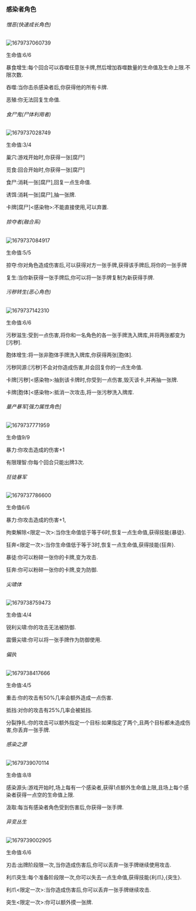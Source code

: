 ### 感染者角色

###### 憎恶(快速成长角色)

![1679737060739](image/替换素材/1679737060739.png)

生命值:6/6

暴食增生:每个回合可以吞噬任意张卡牌,然后增加吞噬数量的生命值及生命上限.不限次数.

吞噬:当你击杀感染者后,你获得他的所有卡牌.

恶殖:你无法回复生命值.

###### 食尸鬼(尸体利用者)

![1679737028749](image/替换素材/1679737028749.png)

生命值:3/4

巢穴:游戏开始时,你获得一张[腐尸]

觅食:回合开始时,你获得一张[腐尸]

食尸:消耗一张[腐尸],回复一点生命值.

诱饵:消耗一张[腐尸],抽一张牌.

卡牌[腐尸]<感染物>:不能直接使用,可以弃置.

###### 掠夺者(融合系)

![1679737084917](image/替换素材/1679737084917.png)

生命值:5/5

掠夺:你对角色造成伤害后,可以获得对方一张手牌,获得该手牌后,将你的一张手牌

复生:当你新获得一张手牌后,你可以将一张手牌复制为新获得手牌.

###### 污秽转生(恶心角色)

![1679737142310](image/替换素材/1679737142310.png)

生命值:6/6

污秽滋生:受到一点伤害,将你和一名角色的各一张手牌洗入牌库,并将两张都变为[污秽].

胞体增生:将一张非胞体手牌洗入牌库,你获得两张[胞体].

污秽同源:[污秽]不会对你造成伤害,并会回复你的一点生命值.

卡牌[污秽]<感染物>:抽到该卡牌时,你受到一点伤害,毁灭该卡,并再抽一张牌.

卡牌[胞体]<感染物>:抵消一次攻击,将一张污秽洗入牌库.

###### 量产暴军[强力属性角色]

![1679737771959](image/替换素材/1679737771959.png)

生命值9/9

暴力:你攻击造成的伤害+1

有限理智:你每个回合只能出牌3次.

###### 狂徒暴军

![1679737786600](image/替换素材/1679737786600.png)

生命值6/6

暴力:你攻击造成的伤害+1,

拘束解除<限定一次>:当你生命值低于等于6时,恢复一点生命值,获得技能{暴徒}.

狂奔<限定一次>:当你生命值低于等于3时,恢复一点生命值,获得技能{狂奔}.

暴徒:你可以粉碎一张你的卡牌,变为攻击.

狂奔:你可以粉碎一张你的卡牌,变为防御.

###### 尖啸体

![1679738759473](image/感染者角色/1679738759473.png)

生命值:4/4

锐利尖啸:你的攻击无法被防御.

震慑尖啸:你可以将一张手牌作为防御使用.

###### 偏执

![1679738417666](image/替换素材/1679738417666.png)

生命值:4/5

重击:你的攻击有50%几率会额外造成一点伤害.

抵挡:对你的攻击有25%几率会被抵挡.

分裂挣扎:你的攻击可以额外指定一个目标:如果指定了两个,且两个目标都未造成伤害,你丢弃一张手牌.

###### 感染之源

![1679739070114](image/感染者角色/1679739070114.png)

生命值:8/8

感染源头:游戏开始时,场上每有一个感染者,获得1点额外生命值上限,且场上每个感染者获得一点空的生命值上限.

汲取:每当有感染者角色受到伤害后,你获得一张手牌.


###### 异变丛生

![1679739002905](image/感染者角色/1679739002905.png)

生命值:6/6

刃击:出牌阶段限一次,当你造成伤害后,你可以丢弃一张手牌继续使用攻击.

利爪突生:每个准备阶段限一次,你可以失去一点生命值,获得技能{利爪},{突生}.

利爪<限定一次>:当你造成伤害后,你可以丢弃一张手牌继续攻击.

突生<限定一次>:你可以额外摸一张牌.
